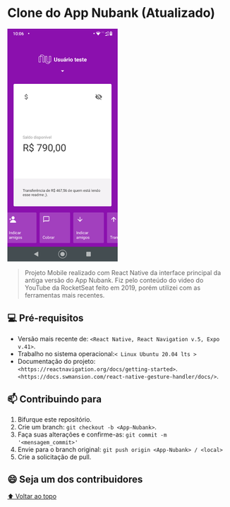 # Clone do App Nubank (Atualizado)


<img width="250" align:center src="src/assets/AppNubank.png" alt="App Nubank Básico">

> Projeto Mobile realizado com React Native da interface principal da antiga versão do App Nubank. Fiz pelo conteúdo do video do YouTube da RocketSeat feito em 2019, porém utilizei com as ferramentas mais recentes.  


## 💻 Pré-requisitos

* Versão mais recente de: 
`<React Native, React Navigation v.5, Expo v.41>`.
* Trabalho no sistema operacional:`< Linux Ubuntu 20.04 lts >`
* Documentação do projeto: 
`<https://reactnavigation.org/docs/getting-started>`.
`<https://docs.swmansion.com/react-native-gesture-handler/docs/>`.

## 📫 Contribuindo para <App-Nubank>

1. Bifurque este repositório.
2. Crie um branch: `git checkout -b <App-Nubank>`.
3. Faça suas alterações e confirme-as: `git commit -m '<mensagem_commit>'`
4. Envie para o branch original: `git push origin <App-Nubank> / <local>`
5. Crie a solicitação de pull.

## 😄 Seja um dos contribuidores<br>

[⬆ Voltar ao topo](#nome-do-projeto)<br>

